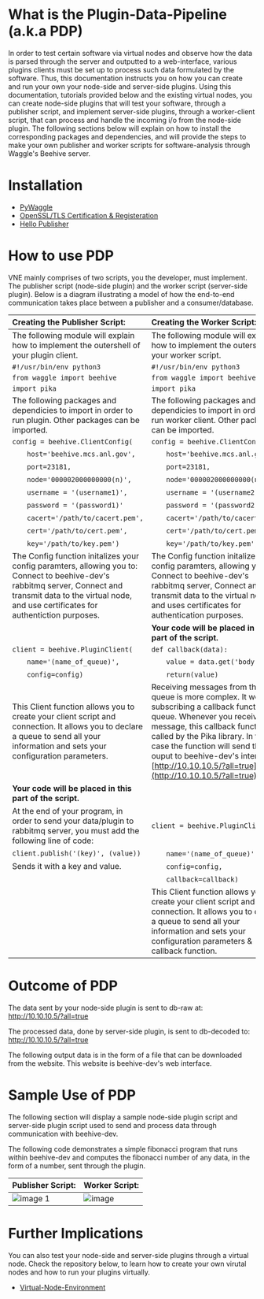 # What is the Plugin-Data-Pipeline (a.k.a PDP)

In order to test certain software via virtual nodes and observe how the data is parsed through the server and outputted to a web-interface, various plugins clients must be set up to process such data formulated by the software.
Thus, this documentation instructs you on how you can create and run your own your node-side and server-side plugins. Using this documentation, tutorials provided below and the existing virtual nodes, you can create node-side plugins that will test your software, through a publisher script, and implement server-side plugins, through a worker-client script, that can process and handle the incoming i/o from the node-side plugin.
The following sections below will explain on how to install the corresponding packages and dependencies, and will provide the steps to make your own publisher and worker scripts for software-analysis through Waggle's Beehive server.


# Installation

  * [PyWaggle](https://github.com/waggle-sensor/pywaggle.git)
  * [OpenSSL/TLS Certification & Registeration]()
  * [Hello Publisher](https://github.com/seanshahkarami/hello-publisher.git)
                     

# How to use PDP

VNE mainly comprises of two scripts, you the developer, must implement. The publisher script (node-side plugin) and the worker script (server-side plugin). Below is a diagram illustrating a model of how the end-to-end communication takes place between a publisher and a consumer/database.

|    Creating the Publisher Script:    |    Creating the Worker Script:    |
|:---------------|:--------------|
|The following module will explain how to implement the outershell of your plugin client.|The following module will explain how to implement the outershell of your worker script.|
|`#!/usr/bin/env python3`|`#!/usr/bin/env python3`|                
|`from waggle import beehive`| `from waggle import beehive` |
|`import pika`| `import pika` |
|The following packages and dependicies to import in order to run plugin. Other packages can be imported.|The following packages and dependicies to import in order to run worker client. Other packages can be imported.|
|`config = beehive.ClientConfig(`|`config = beehive.ClientConfig(`|
|&nbsp;&nbsp;&nbsp;&nbsp;&nbsp;&nbsp;&nbsp;`host='beehive.mcs.anl.gov',`|&nbsp;&nbsp;&nbsp;&nbsp;&nbsp;&nbsp;&nbsp;`host='beehive.mcs.anl.gov',`|
|&nbsp;&nbsp;&nbsp;&nbsp;&nbsp;&nbsp;&nbsp;`port=23181,`|&nbsp;&nbsp;&nbsp;&nbsp;&nbsp;&nbsp;&nbsp;`port=23181,`|
|&nbsp;&nbsp;&nbsp;&nbsp;&nbsp;&nbsp;&nbsp;`node='000002000000000(n)',`|&nbsp;&nbsp;&nbsp;&nbsp;&nbsp;&nbsp;&nbsp;`node='000002000000000(n)',`|
|&nbsp;&nbsp;&nbsp;&nbsp;&nbsp;&nbsp;&nbsp;`username = '(username1)',`|&nbsp;&nbsp;&nbsp;&nbsp;&nbsp;&nbsp;&nbsp;`username = '(username2)',`|
|&nbsp;&nbsp;&nbsp;&nbsp;&nbsp;&nbsp;&nbsp;`password = '(password1)'`|&nbsp;&nbsp;&nbsp;&nbsp;&nbsp;&nbsp;&nbsp;`password = '(password2)'`|
|&nbsp;&nbsp;&nbsp;&nbsp;&nbsp;&nbsp;&nbsp;`cacert='/path/to/cacert.pem',`|&nbsp;&nbsp;&nbsp;&nbsp;&nbsp;&nbsp;&nbsp;`cacert='/path/to/cacert.pem',`|
|&nbsp;&nbsp;&nbsp;&nbsp;&nbsp;&nbsp;&nbsp;`cert='/path/to/cert.pem',`|&nbsp;&nbsp;&nbsp;&nbsp;&nbsp;&nbsp;&nbsp;`cert='/path/to/cert.pem',`|
|&nbsp;&nbsp;&nbsp;&nbsp;&nbsp;&nbsp;&nbsp;`key='/path/to/key.pem')`|&nbsp;&nbsp;&nbsp;&nbsp;&nbsp;&nbsp;&nbsp;`key='/path/to/key.pem')`|
|The Config function initalizes your config paramters, allowing you to: Connect to beehive-dev's rabbitmq server, Connect and transmit data to the virtual node, and use certificates for authentiction purposes.|The Config function initalizes your config paramters, allowing you to: Connect to beehive-dev's rabbitmq server, Connect and transmit data to the virtual node, and uses certificates for authentication purposes.|
| | **Your code will be placed in this part of the script.** |
|`client = beehive.PluginClient(` | `def callback(data):`|
|&nbsp;&nbsp;&nbsp;&nbsp;&nbsp;&nbsp;&nbsp;`name='(name_of_queue)',`|&nbsp;&nbsp;&nbsp;&nbsp;&nbsp;&nbsp;&nbsp;`value = data.get('body')`|
|&nbsp;&nbsp;&nbsp;&nbsp;&nbsp;&nbsp;&nbsp;`config=config)`|&nbsp;&nbsp;&nbsp;&nbsp;&nbsp;&nbsp;&nbsp;`return(value)`|
|This Client function allows you to create your client script and connection. It allows you to declare a queue to send all your information and sets your configuration parameters.|Receiving messages from the queue is more complex. It works by subscribing a callback function to a queue. Whenever you receive a message, this callback function is called by the Pika library. In this case the function will send the ouput to beehive-dev's interface: [http://10.10.10.5/?all=true](http://10.10.10.5/?all=true)
| **Your code will be placed in this part of the script.** |
|At the end of your program, in order to send your data/plugin to rabbitmq server, you must add the following line of code:|`client = beehive.PluginClient(`|
|`client.publish('(key)', (value))`|&nbsp;&nbsp;&nbsp;&nbsp;&nbsp;&nbsp;&nbsp;`name='(name_of_queue)',`|
|Sends it with a key and value.|&nbsp;&nbsp;&nbsp;&nbsp;&nbsp;&nbsp;&nbsp;`config=config,`|
| |&nbsp;&nbsp;&nbsp;&nbsp;&nbsp;&nbsp;&nbsp;`callback=callback)`|
| | This Client function allows you to create your client script and connection. It allows you to declare a queue to send all your information and sets your configuration parameters & callback function.|

# Outcome of PDP

The data sent by your node-side plugin is sent to db-raw at: http://10.10.10.5/?all=true

The processed data, done by server-side plugin, is sent to db-decoded to: http://10.10.10.5/?all=true

The following output data is in the form of a file that can be downloaded from the website. This website is beehive-dev's web interface.


# Sample Use of PDP

The following section will display a sample node-side plugin script and server-side plugin script used to send and process data through communication with beehive-dev.

The following code demonstrates a simple fibonacci program that runs within beehive-dev and computes the fibonacci number of any data, in the form of a number, sent through the plugin.

| Publisher Script: | Worker Script: |
|:------------------|:-----------------|
|![image 1](https://user-images.githubusercontent.com/25256730/28250983-a740e8b6-6a39-11e7-88b3-9a71f368088d.png)|![image](https://user-images.githubusercontent.com/25256730/28250974-96f004c4-6a39-11e7-96d9-470f9cf822b7.png)|


# Further Implications

You can also test your node-side and server-side plugins through a virtual node. Check the repository below, to learn how to create your own virutal nodes and how to run your plugins virtually.

 * [Virtual-Node-Environment](https://github.com/sai6kiran/Virtual-Node-Environment.git)
